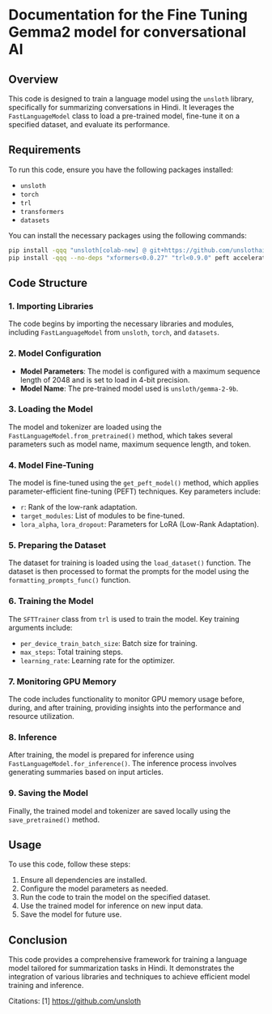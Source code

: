 # Documentation for the Fine Tuning Gemma2 model for conversational AI

## Overview

This code is designed to train a language model using the `unsloth` library, specifically for summarizing conversations in Hindi. It leverages the `FastLanguageModel` class to load a pre-trained model, fine-tune it on a specified dataset, and evaluate its performance.

## Requirements

To run this code, ensure you have the following packages installed:

- `unsloth`
- `torch`
- `trl`
- `transformers`
- `datasets`

You can install the necessary packages using the following commands:

```bash
pip install -qqq "unsloth[colab-new] @ git+https://github.com/unslothai/unsloth.git"
pip install -qqq --no-deps "xformers<0.0.27" "trl<0.9.0" peft accelerate bitsandbytes
```

## Code Structure

### 1. Importing Libraries

The code begins by importing the necessary libraries and modules, including `FastLanguageModel` from `unsloth`, `torch`, and `datasets`.

### 2. Model Configuration

- **Model Parameters**: The model is configured with a maximum sequence length of 2048 and is set to load in 4-bit precision.
- **Model Name**: The pre-trained model used is `unsloth/gemma-2-9b`.

### 3. Loading the Model

The model and tokenizer are loaded using the `FastLanguageModel.from_pretrained()` method, which takes several parameters such as model name, maximum sequence length, and token.

### 4. Model Fine-Tuning

The model is fine-tuned using the `get_peft_model()` method, which applies parameter-efficient fine-tuning (PEFT) techniques. Key parameters include:

- `r`: Rank of the low-rank adaptation.
- `target_modules`: List of modules to be fine-tuned.
- `lora_alpha`, `lora_dropout`: Parameters for LoRA (Low-Rank Adaptation).

### 5. Preparing the Dataset

The dataset for training is loaded using the `load_dataset()` function. The dataset is then processed to format the prompts for the model using the `formatting_prompts_func()` function.

### 6. Training the Model

The `SFTTrainer` class from `trl` is used to train the model. Key training arguments include:

- `per_device_train_batch_size`: Batch size for training.
- `max_steps`: Total training steps.
- `learning_rate`: Learning rate for the optimizer.

### 7. Monitoring GPU Memory

The code includes functionality to monitor GPU memory usage before, during, and after training, providing insights into the performance and resource utilization.

### 8. Inference

After training, the model is prepared for inference using `FastLanguageModel.for_inference()`. The inference process involves generating summaries based on input articles.

### 9. Saving the Model

Finally, the trained model and tokenizer are saved locally using the `save_pretrained()` method.

## Usage

To use this code, follow these steps:

1. Ensure all dependencies are installed.
2. Configure the model parameters as needed.
3. Run the code to train the model on the specified dataset.
4. Use the trained model for inference on new input data.
5. Save the model for future use.

## Conclusion

This code provides a comprehensive framework for training a language model tailored for summarization tasks in Hindi. It demonstrates the integration of various libraries and techniques to achieve efficient model training and inference.

Citations:
[1] https://github.com/unsloth
